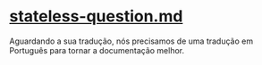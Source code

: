 # [stateless-question.md](/plugins/stateless-question.md)

Aguardando a sua tradução, nós precisamos de uma tradução em Português para tornar a documentação melhor.
